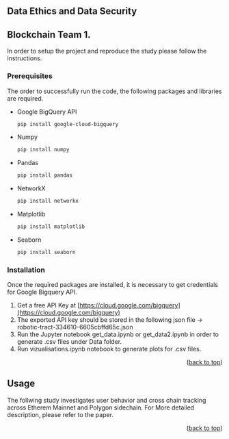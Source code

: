 
<!-- GETTING STARTED -->
## Data Ethics and Data Security 
## Blockchain Team 1.

In order to setup the project and reproduce the study please follow the instructions.

### Prerequisites

The order to successfully run the code, the following packages and libraries are required. 
* Google BigQuery API
  ```sh
  pip install google-cloud-bigquery
  ```
* Numpy
  ```sh
  pip install numpy
  ```
* Pandas
  ```sh
  pip install pandas
  ```
* NetworkX
  ```sh
  pip install networkx
  ```
* Matplotlib
  ```sh
  pip install matplotlib
  ```
* Seaborn
  ```sh
  pip install seaborn
  ```
 

### Installation

Once the required packages are installed, it is necessary to get credentials for Google Bigquery API.

1. Get a free API Key at [https://cloud.google.com/bigquery](https://cloud.google.com/bigquery)
2. The exported API key should be stored in the following json file -> robotic-tract-334610-6605cbffd65c.json
3. Run the Jupyter notebook get_data.ipynb or get_data2.ipynb in order to generate .csv files under Data folder.
4. Run vizualisations.ipynb notebook to generate plots for .csv files.

<p align="right">(<a href="#top">back to top</a>)</p>



<!-- USAGE EXAMPLES -->
## Usage

The follwing study investigates user behavior and cross chain tracking across Etherem Mainnet and Polygon sidechain. For More detailed description,
please refer to the paper.

<p align="right">(<a href="#top">back to top</a>)</p>

